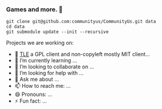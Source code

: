 ### Games and more.  👋

```
git clone git@github.com:communityus/CommunityUs.git data
cd data
git submodule update --init --recursive
```

Projects we are working on:

- 🔭 [TLE](https://github.com/communityus/TLE) a GPL client and non-copyleft mostly MIT client...
- 🌱 I’m currently learning ...
- 👯 I’m looking to collaborate on ...
- 🤔 I’m looking for help with ...
- 💬 Ask me about ...
- 📫 How to reach me: ...
- 😄 Pronouns: ...
- ⚡ Fun fact: ...
